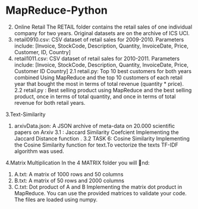 # MapReduce-Python
2. Online Retail
The RETAIL folder contains the retail sales of one individual company for two years. Original datasets are on the archive of ICS UCI.
1. retail0910.csv: CSV dataset of retail sales for 2009-2010. Parameters include: [Invoice, StockCode, Description, Quantity, InvoiceDate, Price, Customer, ID, Country]
2. retail1011.csv: CSV dataset of retail sales for 2010-2011. Parameters include: [Invoice, StockCode, Description, Quantity, InvoiceDate, Price, Customer ID Country]
2.1 retail.py: Top 10 best customers for both years combined Using MapReduce and the top 10 customers of each retail year that bought the most in terms of total revenue (quantity * price).
2.2 retail.py : Best selling product using MapReduce and the best selling product, once in terms of total quantity, and once in terms of total revenue for both retail years.

3.Text-Similarity
1. arxivData.json: A JSON archive of meta-data on 20.000 scientific papers
on Arxiv
3.1 : Jaccard Similarity Coefcient
Implementing the Jaccard Distance function .
3.2 TASK 6: Cosine Similarity
Implementing the Cosine Similarity function for text.To vectorize the texts TF-IDF algorithm was used.

4.Matrix Multiplication
In the 4 MATRIX folder you will nd:
1. A.txt: A matrix of 1000 rows and 50 columns
2. B.txt: A matrix of 50 rows and 2000 columns
3. C.txt: Dot product of A and B
Implementing  the matrix dot product in MapReduce. You can use the provided matrices to validate your code. The files are loaded using numpy.
